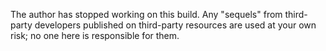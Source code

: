 The author has stopped working on this build. Any "sequels" from third-party developers published on third-party resources are used at your own risk; no one here is responsible for them.